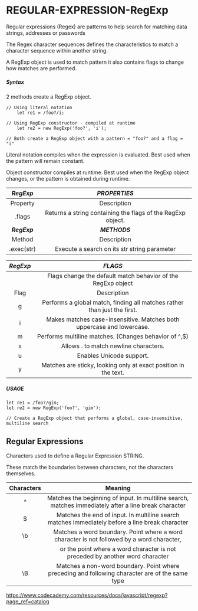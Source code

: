 # REGULAR-EXPRESSION-RegExp

Regular expressions (Regex) are patterns to help search for matching data strings, addresses or passwords 

The Regex character sequences defines the characteristics to match a character sequence within another string.

A RegExp object is used to match pattern it also contains flags to change how matches are performed.

##### Syntax
2 methods create a RegExp object.

    // Using literal notation
        let re1 = /foo?/i;

    // Using RegExp constructor - compiled at runtime
        let re2 = new RegExp('foo?', 'i');

    // Both create a RegExp object with a pattern = "foo?" and a flag = "i"

Literal notation compiles when the expression is evaluated. Best used when the pattern will remain constant.

Object constructor compiles at runtime. Best used when the RegExp object changes, or the pattern is obtained during runtime.


|***RegExp*** | ***PROPERTIES***|
|:---:|:---:|
|Property |	Description|
|.flags |	Returns a string containing the flags of the RegExp object.|
|***RegExp***| ***METHODS***|
|Method|	Description|
|.exec(str)|	Execute a search on its str string parameter|

|***RegExp***| ***FLAGS***|
|:---:|:---:|
| | Flags change the default match behavior of the RegExp object|
|Flag|	Description|
|g|	Performs a global match, finding all matches rather than just the first.|
|i|	Makes matches case-insensitive. Matches both uppercase and lowercase.|
|m|	Performs multiline matches. (Changes behavior of ^,$)|
|s|	Allows . to match newline characters.|
|u|	Enables Unicode support.|
|y|Matches are sticky, looking only at exact position in the text.|

##### USAGE

    let re1 = /foo?/gim;
    let re2 = new RegExp('foo?', 'gim');

    // Create a RegExp object that performs a global, case-insensitive, multiline search

## Regular Expressions
Characters used to define a Regular Expression STRING.

These match the boundaries between characters, not the characters themselves.

|Characters|Meaning|
|:--:|:---:|
|^|	Matches the beginning of input. In multiline search, matches immediately after a line break character|
|$|	Matches the end of input. In multiline search matches immediately before a line break character|
|\b|	Matches a word boundary. Point where a word character is not followed by a word character,
||or the point where a word character is not preceded by another word character|
|\B|	Matches a non-word boundary. Point where preceding and following character are of the same type|


https://www.codecademy.com/resources/docs/javascript/regexp?page_ref=catalog









